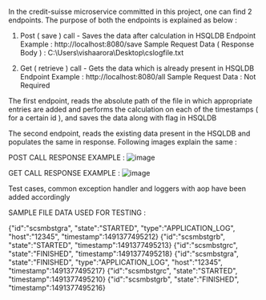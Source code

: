 In the credit-suisse microservice committed in this project, one can find 2 endpoints.
The purpose of both the endpoints is explained as below : 

1. Post ( save ) call - Saves the data after calculation in HSQLDB
   Endpoint Example : http://localhost:8080/save
   Sample Request Data ( Response Body ) : C:\\Users\\vishaarora\\Desktop\\cslogfile.txt
   
2. Get ( retrieve ) call - Gets the data which is already present in HSQLDB
   Endpoint Example : http://localhost:8080/all
   Sample Request Data : Not Required   
   
The first endpoint, reads the absolute path of the file in which appropriate entries are added and performs the calculation on each of the timestamps ( for a certain id ), and saves the data along with flag in HSQLDB

The second endpoint, reads the existing data present in the HSQLDB and populates the same in response. Following images explain the same : 

POST CALL RESPONSE EXAMPLE :
![image](https://user-images.githubusercontent.com/65604476/151679135-af2e484a-a93e-4b1d-9d57-c25dfbbd2d2f.png)

GET CALL RESPONSE EXAMPLE :
![image](https://user-images.githubusercontent.com/65604476/151679154-8a419e08-c61d-47e8-984c-a5a816b0f50b.png)

Test cases, common exception handler and loggers with aop have been added accordingly

SAMPLE FILE DATA USED FOR TESTING : 

{"id":"scsmbstgra", "state":"STARTED", "type":"APPLICATION_LOG", "host":"12345", "timestamp":1491377495212}
{"id":"scsmbstgrb", "state":"STARTED", "timestamp":1491377495213}
{"id":"scsmbstgrc", "state":"FINISHED", "timestamp":1491377495218}
{"id":"scsmbstgra", "state":"FINISHED", "type":"APPLICATION_LOG", "host":"12345", "timestamp":1491377495217}
{"id":"scsmbstgrc", "state":"STARTED", "timestamp":1491377495210}
{"id":"scsmbstgrb", "state":"FINISHED", "timestamp":1491377495216}

